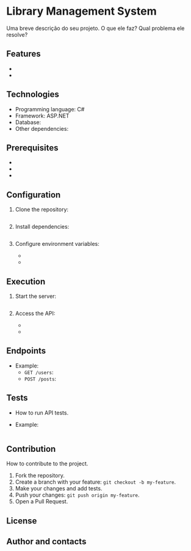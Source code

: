 # Library Management System

Uma breve descrição do seu projeto. O que ele faz? Qual problema ele resolve?

## Features

* 
* 

## Technologies

* Programming language: C#
* Framework: ASP.NET
* Database: 
* Other dependencies:

## Prerequisites

* 
* 
* 

## Configuration
1.  Clone the repository:

    ```bash
    
    ```
2.  Install dependencies:

    ```bash
    
    ```
3.  Configure environment variables:

    * 
    * 

## Execution

1.  Start the server:

    ```bash
    
    ```
2.  Access the API:

    * 
    * 

## Endpoints

* Example:
    * `GET /users`:
    * `POST /posts`: 

## Tests

* How to run API tests.
* Example:

    ```bash
    
    ```

## Contribution

How to contribute to the project.
1.  Fork the repository.
2.  Create a branch with your feature: `git checkout -b my-feature`.
3.  Make your changes and add tests.
4.  Push your changes: `git push origin my-feature`.
5.  Open a Pull Request.

## License


## Author and contacts
